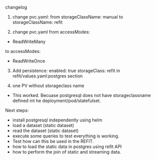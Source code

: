 changelog 

1. change pvc.yaml: 
from 
 storageClassName: manual
to
 storageClassName: refit



2. change pvc.yaml 
from  accessModes:
  - ReadWriteMany


to  accessModes:
  - ReadWriteOnce



3. Add   persistence:
    enabled: true
    storageClass: refit
in refit/values.yaml:postgres section



4. one PV without storageclass name
  - This worked. Becuase postgresql does not have storageclassname defined int he deployment/pod/statefulset. 

Next steps: 
- install postgresql independently using helm 
- load a dataset (static dataset) 
- read the dataset (static dataset) 
- execute some queries to test everything is working. 
- Test how can this be used in the REFIT. 
- how to load the static data in postgres using refit API
- how to perform the join of static and streaming data. 